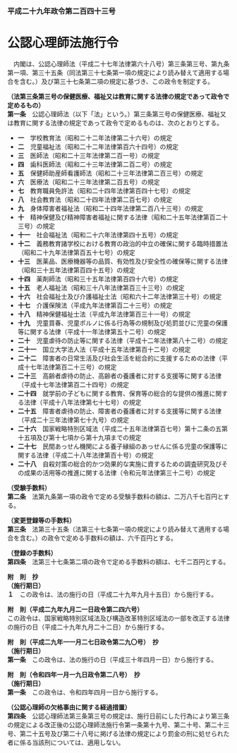 ### 平成二十九年政令第二百四十三号  
# 公認心理師法施行令  
　内閣は、公認心理師法（平成二十七年法律第六十八号）第三条第三号、第九条第一項、第三十五条（同法第三十七条第一項の規定により読み替えて適用する場合を含む。）及び第三十七条第二項の規定に基づき、この政令を制定する。  
  
**（法第三条第三号の保健医療、福祉又は教育に関する法律の規定であって政令で定めるもの）**  
**第一条**　公認心理師法（以下「法」という。）第三条第三号の保健医療、福祉又は教育に関する法律の規定であって政令で定めるものは、次のとおりとする。  
* **一**　学校教育法（昭和二十二年法律第二十六号）の規定  
* **二**　児童福祉法（昭和二十二年法律第百六十四号）の規定  
* **三**　医師法（昭和二十三年法律第二百一号）の規定  
* **四**　歯科医師法（昭和二十三年法律第二百二号）の規定  
* **五**　保健師助産師看護師法（昭和二十三年法律第二百三号）の規定  
* **六**　医療法（昭和二十三年法律第二百五号）の規定  
* **七**　教育職員免許法（昭和二十四年法律第百四十七号）の規定  
* **八**　社会教育法（昭和二十四年法律第二百七号）の規定  
* **九**　身体障害者福祉法（昭和二十四年法律第二百八十三号）の規定  
* **十**　精神保健及び精神障害者福祉に関する法律（昭和二十五年法律第百二十三号）の規定  
* **十一**　社会福祉法（昭和二十六年法律第四十五号）の規定  
* **十二**　義務教育諸学校における教育の政治的中立の確保に関する臨時措置法（昭和二十九年法律第百五十七号）の規定  
* **十三**　医薬品、医療機器等の品質、有効性及び安全性の確保等に関する法律（昭和三十五年法律第百四十五号）の規定  
* **十四**　薬剤師法（昭和三十五年法律第百四十六号）の規定  
* **十五**　老人福祉法（昭和三十八年法律第百三十三号）の規定  
* **十六**　社会福祉士及び介護福祉士法（昭和六十二年法律第三十号）の規定  
* **十七**　介護保険法（平成九年法律第百二十三号）の規定  
* **十八**　精神保健福祉士法（平成九年法律第百三十一号）の規定  
* **十九**　児童買春、児童ポルノに係る行為等の規制及び処罰並びに児童の保護等に関する法律（平成十一年法律第五十二号）の規定  
* **二十**　児童虐待の防止等に関する法律（平成十二年法律第八十二号）の規定  
* **二十一**　国立大学法人法（平成十五年法律第百十二号）の規定  
* **二十二**　障害者の日常生活及び社会生活を総合的に支援するための法律（平成十七年法律第百二十三号）の規定  
* **二十三**　高齢者虐待の防止、高齢者の養護者に対する支援等に関する法律（平成十七年法律第百二十四号）の規定  
* **二十四**　就学前の子どもに関する教育、保育等の総合的な提供の推進に関する法律（平成十八年法律第七十七号）の規定  
* **二十五**　障害者虐待の防止、障害者の養護者に対する支援等に関する法律（平成二十三年法律第七十九号）の規定  
* **二十六**　国家戦略特別区域法（平成二十五年法律第百七号）第十二条の五第十五項及び第十七項から第十九項までの規定  
* **二十七**　民間あっせん機関による養子縁組のあっせんに係る児童の保護等に関する法律（平成二十八年法律第百十号）の規定  
* **二十八**　自殺対策の総合的かつ効果的な実施に資するための調査研究及びその成果の活用等の推進に関する法律（令和元年法律第三十二号）の規定  
  
**（受験手数料）**  
**第二条**　法第九条第一項の政令で定める受験手数料の額は、二万八千七百円とする。  
  
**（変更登録等の手数料）**  
**第三条**　法第三十五条（法第三十七条第一項の規定により読み替えて適用する場合を含む。）の政令で定める手数料の額は、六千百円とする。  
  
**（登録の手数料）**  
**第四条**　法第三十七条第二項の政令で定める手数料の額は、七千二百円とする。  
  
**附　則　抄**  
**（施行期日）**  
**１**　この政令は、法の施行の日（平成二十九年九月十五日）から施行する。  
  
**附　則（平成二九年九月二一日政令第二四六号）**  
この政令は、国家戦略特別区域法及び構造改革特別区域法の一部を改正する法律の施行の日（平成二十九年九月二十二日）から施行する。  
  
**附　則（平成二九年一一月二七日政令第二九〇号）　抄**  
**（施行期日）**  
**第一条**　この政令は、法の施行の日（平成三十年四月一日）から施行する。  
  
**附　則（令和四年一月一九日政令第二八号）　抄**  
**（施行期日）**  
**第一条**　この政令は、令和四年四月一日から施行する。  
  
**（公認心理師の欠格事由に関する経過措置）**  
**第四条**　公認心理師法第三条第三号の規定は、施行日前にした行為により第三条の規定による改正後の公認心理師法施行令第一条第十九号、第二十号、第二十三号、第二十五号及び第二十八号に掲げる法律の規定により罰金の刑に処せられた者に係る当該刑については、適用しない。  
  
